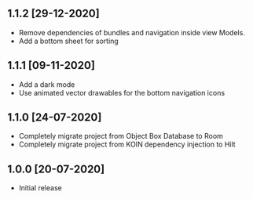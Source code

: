 ## 1.1.2 [29-12-2020]

- Remove dependencies of bundles and navigation inside view Models.
- Add a bottom sheet for sorting

## 1.1.1 [09-11-2020]

- Add a dark mode
- Use animated vector drawables for the bottom navigation icons

## 1.1.0 [24-07-2020]

- Completely migrate project from Object Box Database to Room 
- Completely migrate project from KOIN dependency injection to Hilt

## 1.0.0 [20-07-2020]

- Initial release